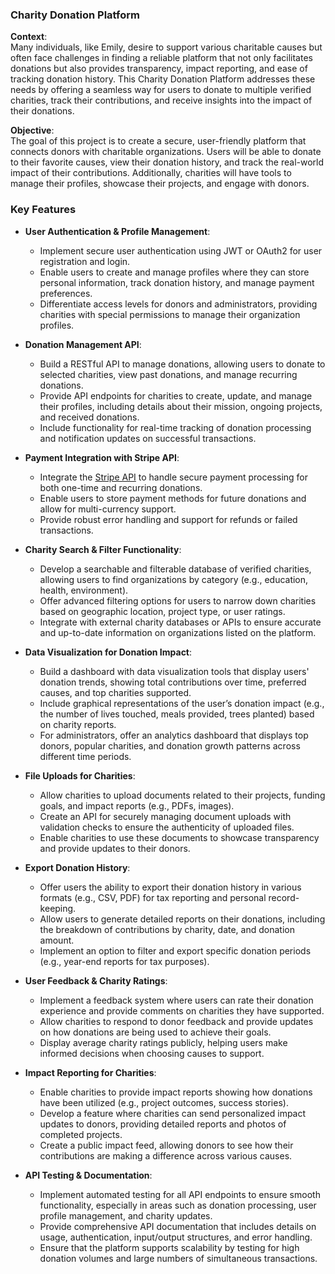 ### **Charity Donation Platform**

**Context**:  
Many individuals, like Emily, desire to support various charitable causes but often face challenges in finding a reliable platform that not only facilitates donations but also provides transparency, impact reporting, and ease of tracking donation history. This Charity Donation Platform addresses these needs by offering a seamless way for users to donate to multiple verified charities, track their contributions, and receive insights into the impact of their donations.

**Objective**:  
The goal of this project is to create a secure, user-friendly platform that connects donors with charitable organizations. Users will be able to donate to their favorite causes, view their donation history, and track the real-world impact of their contributions. Additionally, charities will have tools to manage their profiles, showcase their projects, and engage with donors.

### **Key Features**

- **User Authentication & Profile Management**:  
  - Implement secure user authentication using JWT or OAuth2 for user registration and login.
  - Enable users to create and manage profiles where they can store personal information, track donation history, and manage payment preferences.
  - Differentiate access levels for donors and administrators, providing charities with special permissions to manage their organization profiles.

- **Donation Management API**:  
  - Build a RESTful API to manage donations, allowing users to donate to selected charities, view past donations, and manage recurring donations.
  - Provide API endpoints for charities to create, update, and manage their profiles, including details about their mission, ongoing projects, and received donations.
  - Include functionality for real-time tracking of donation processing and notification updates on successful transactions.

- **Payment Integration with Stripe API**:  
  - Integrate the [Stripe API](https://stripe.com/docs/api) to handle secure payment processing for both one-time and recurring donations.
  - Enable users to store payment methods for future donations and allow for multi-currency support.
  - Provide robust error handling and support for refunds or failed transactions.

- **Charity Search & Filter Functionality**:  
  - Develop a searchable and filterable database of verified charities, allowing users to find organizations by category (e.g., education, health, environment).
  - Offer advanced filtering options for users to narrow down charities based on geographic location, project type, or user ratings.
  - Integrate with external charity databases or APIs to ensure accurate and up-to-date information on organizations listed on the platform.

- **Data Visualization for Donation Impact**:  
  - Build a dashboard with data visualization tools that display users' donation trends, showing total contributions over time, preferred causes, and top charities supported.
  - Include graphical representations of the user’s donation impact (e.g., the number of lives touched, meals provided, trees planted) based on charity reports.
  - For administrators, offer an analytics dashboard that displays top donors, popular charities, and donation growth patterns across different time periods.

- **File Uploads for Charities**:  
  - Allow charities to upload documents related to their projects, funding goals, and impact reports (e.g., PDFs, images).
  - Create an API for securely managing document uploads with validation checks to ensure the authenticity of uploaded files.
  - Enable charities to use these documents to showcase transparency and provide updates to their donors.

- **Export Donation History**:  
  - Offer users the ability to export their donation history in various formats (e.g., CSV, PDF) for tax reporting and personal record-keeping.
  - Allow users to generate detailed reports on their donations, including the breakdown of contributions by charity, date, and donation amount.
  - Implement an option to filter and export specific donation periods (e.g., year-end reports for tax purposes).

- **User Feedback & Charity Ratings**:  
  - Implement a feedback system where users can rate their donation experience and provide comments on charities they have supported.
  - Allow charities to respond to donor feedback and provide updates on how donations are being used to achieve their goals.
  - Display average charity ratings publicly, helping users make informed decisions when choosing causes to support.

- **Impact Reporting for Charities**:  
  - Enable charities to provide impact reports showing how donations have been utilized (e.g., project outcomes, success stories).
  - Develop a feature where charities can send personalized impact updates to donors, providing detailed reports and photos of completed projects.
  - Create a public impact feed, allowing donors to see how their contributions are making a difference across various causes.

- **API Testing & Documentation**:  
  - Implement automated testing for all API endpoints to ensure smooth functionality, especially in areas such as donation processing, user profile management, and charity updates.
  - Provide comprehensive API documentation that includes details on usage, authentication, input/output structures, and error handling.
  - Ensure that the platform supports scalability by testing for high donation volumes and large numbers of simultaneous transactions.
